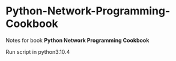 # Python-Network-Programming-Cookbook

Notes for book **Python Network Programming Cookbook**

Run script in python3.10.4
